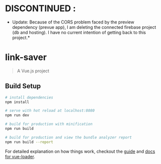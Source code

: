 # DISCONTINUED :

* Update: Because of the CORS problem faced by the preview dependency (prevue app), I am deleting the connected firebase project (db and hosting). I have no current intention of getting back to this project.*


# link-saver

> A Vue.js project

## Build Setup

``` bash
# install dependencies
npm install

# serve with hot reload at localhost:8080
npm run dev

# build for production with minification
npm run build

# build for production and view the bundle analyzer report
npm run build --report
```

For detailed explanation on how things work, checkout the [guide](http://vuejs-templates.github.io/webpack/) and [docs for vue-loader](http://vuejs.github.io/vue-loader).
